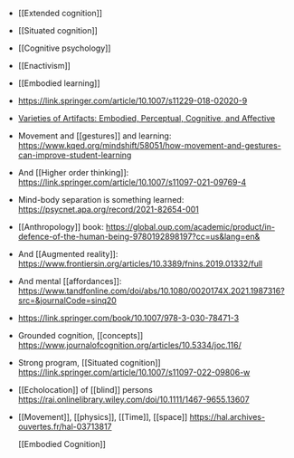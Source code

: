 - [[Extended cognition]]
- [[Situated cognition]]
- [[Cognitive psychology]]
- [[Enactivism]]
- [[Embodied learning]]
- https://link.springer.com/article/10.1007/s11229-018-02020-9
- [Varieties of Artifacts: Embodied, Perceptual, Cognitive, and Affective](https://philpapers.org/rec/HEEVOA)
- Movement and [[gestures]] and learning: https://www.kqed.org/mindshift/58051/how-movement-and-gestures-can-improve-student-learning
- And [[Higher order thinking]]: https://link.springer.com/article/10.1007/s11097-021-09769-4
- Mind-body separation is something learned: https://psycnet.apa.org/record/2021-82654-001
- [[Anthropology]] book: https://global.oup.com/academic/product/in-defence-of-the-human-being-9780192898197?cc=us&lang=en&
- And [[Augmented reality]]: https://www.frontiersin.org/articles/10.3389/fnins.2019.01332/full
- And mental [[affordances]]: https://www.tandfonline.com/doi/abs/10.1080/0020174X.2021.1987316?src=&journalCode=sinq20
- https://link.springer.com/book/10.1007/978-3-030-78471-3
- Grounded cognition, [[concepts]] https://www.journalofcognition.org/articles/10.5334/joc.116/
- Strong program, [[Situated cognition]] https://link.springer.com/article/10.1007/s11097-022-09806-w
- [[Echolocation]] of [[blind]] persons https://rai.onlinelibrary.wiley.com/doi/10.1111/1467-9655.13607
- [[Movement]], [[physics]], [[Time]], [[space]] https://hal.archives-ouvertes.fr/hal-03713817
  
  [[Embodied Cognition]]